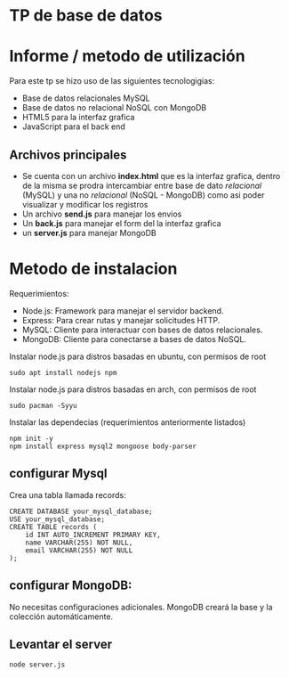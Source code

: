 # TP de base de datos

# Informe / metodo de utilización

Para este tp se hizo uso de las siguientes tecnologigias:
 - Base de datos relacionales MySQL
 - Base de datos no relacional NoSQL con MongoDB
 - HTML5 para la interfaz grafica
 - JavaScript para el back end


## Archivos principales

- Se cuenta con un archivo **index.html** que es la interfaz grafica, dentro de la misma se prodra intercambiar entre base de dato *relacional* (MySQL) y una no *relacional* (NoSQL - MongoDB) como asi poder visualizar y modificar los registros
- Un archivo **send.js** para manejar los envios
- Un **back.js** para manejar el form del la interfaz grafica
- un **server.js** para manejar MongoDB


# Metodo de instalacion

Requerimientos:
- Node.js: Framework para manejar el servidor backend.
- Express: Para crear rutas y manejar solicitudes HTTP.
- MySQL: Cliente para interactuar con bases de datos relacionales.
- MongoDB: Cliente para conectarse a bases de datos NoSQL.

Instalar node.js para distros basadas en ubuntu, con permisos de root
```
sudo apt install nodejs npm
```
Instalar node.js para distros basadas en arch, con permisos de root
```
sudo pacman -Syyu
```


Instalar las dependecias (requerimientos anteriormente listados)
```
npm init -y
npm install express mysql2 mongoose body-parser
```

## configurar Mysql
Crea una tabla llamada records:

```
CREATE DATABASE your_mysql_database;
USE your_mysql_database;
CREATE TABLE records (
    id INT AUTO_INCREMENT PRIMARY KEY,
    name VARCHAR(255) NOT NULL,
    email VARCHAR(255) NOT NULL
);
```

## configurar MongoDB:
No necesitas configuraciones adicionales. MongoDB creará la base y la colección automáticamente.

## Levantar el server
```
node server.js
```
